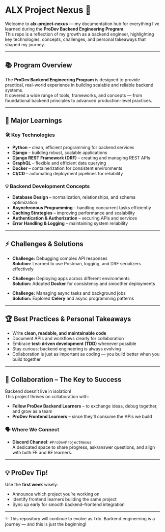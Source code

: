 # ALX Project Nexus 🚀

Welcome to **alx-project-nexus** — my documentation hub for everything I’ve learned during the **ProDev Backend Engineering Program**.  
This repo is a reflection of my growth as a backend engineer, highlighting key technologies, concepts, challenges, and personal takeaways that shaped my journey.  

---

## 📚 Program Overview
The **ProDev Backend Engineering Program** is designed to provide practical, real-world experience in building scalable and reliable backend systems.  
It covered a wide range of tools, frameworks, and concepts — from foundational backend principles to advanced production-level practices.  

---

## 🔑 Major Learnings

### 🛠 Key Technologies
- **Python** – clean, efficient programming for backend services  
- **Django** – building robust, scalable applications  
- **Django REST Framework (DRF)** – creating and managing REST APIs  
- **GraphQL** – flexible and efficient data querying  
- **Docker** – containerization for consistent environments  
- **CI/CD** – automating deployment pipelines for reliability  

### 💡 Backend Development Concepts
- **Database Design** – normalization, relationships, and schema optimization  
- **Asynchronous Programming** – handling concurrent tasks efficiently  
- **Caching Strategies** – improving performance and scalability  
- **Authentication & Authorization** – securing APIs and services  
- **Error Handling & Logging** – maintaining system reliability  

---

## ⚡ Challenges & Solutions
- **Challenge:** Debugging complex API responses  
  **Solution:** Learned to use Postman, logging, and DRF serializers effectively  

- **Challenge:** Deploying apps across different environments  
  **Solution:** Adopted **Docker** for consistency and smoother deployments  

- **Challenge:** Managing async tasks and background jobs  
  **Solution:** Explored **Celery** and async programming patterns  

---

## 🏆 Best Practices & Personal Takeaways
- Write **clean, readable, and maintainable code**  
- Document APIs and workflows clearly for collaboration  
- Embrace **test-driven development (TDD)** whenever possible  
- Stay curious: backend engineering is always evolving  
- Collaboration is just as important as coding — you build better when you build together  

---

## 🤝 Collaboration – The Key to Success
Backend doesn’t live in isolation!  
This project thrives on collaboration with:  

- **Fellow ProDev Backend Learners** – to exchange ideas, debug together, and grow as a team  
- **ProDev Frontend Learners** – since they’ll consume the APIs we build  

### 🗣 Where We Connect
- **Discord Channel:** `#ProDevProjectNexus`  
  A dedicated space to share progress, ask/answer questions, and align with both FE and BE learners.  

---

## 💡 ProDev Tip!
Use the **first week** wisely:  
- Announce which project you’re working on  
- Identify frontend learners building the same project  
- Sync up early for smooth backend–frontend integration  

---

✨ This repository will continue to evolve as I do. Backend engineering is a journey — and this is just the beginning!  

